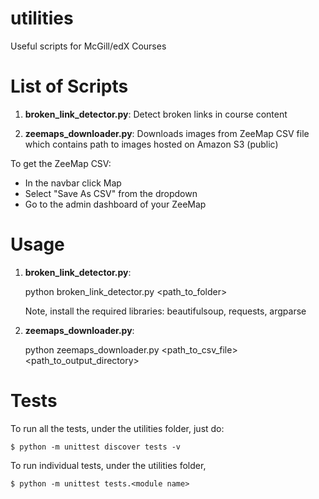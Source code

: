 utilities
=========

Useful scripts for McGill/edX Courses

List of Scripts
============
1) **broken_link_detector.py**: Detect broken links in course content

 
2) **zeemaps_downloader.py**: 
    Downloads images from ZeeMap CSV file which contains path to images hosted on Amazon S3 (public)
    
To get the ZeeMap CSV:
* In the navbar click Map
* Select "Save  As CSV" from the dropdown
* Go to the admin dashboard of your ZeeMap

Usage
==========
1) **broken_link_detector.py**:

    python broken_link_detector.py <path_to_folder>
    
    Note, install the required libraries: beautifulsoup, requests, argparse

2) **zeemaps_downloader.py**:

    python zeemaps_downloader.py <path_to_csv_file> <path_to_output_directory>
    
Tests
=====

To run all the tests, under the utilities folder, just do:

    $ python -m unittest discover tests -v

To run individual tests, under the utilities folder,

    $ python -m unittest tests.<module name>

